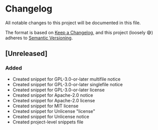 # Changelog

All notable changes to this project will be documented in this file.

The format is based on [Keep a Changelog](https://keepachangelog.com/en/1.0.0/),
and this project (loosely 😅) adheres to [Semantic Versioning](https://semver.org/spec/v2.0.0.html).

## [Unreleased]
### Added
- Created snippet for GPL-3.0-or-later multifile notice
- Created snippet for GPL-3.0-or-later singlefile notice
- Created snippet for GPL-3.0-or-later license
- Created snippet for Apache-2.0 notice
- Created snippet for Apache-2.0 license
- Created snippet for MIT license
- Created snippet for Unlicense "license"
- Created snippet for Unlicense notice
- Created project-level snippets file
